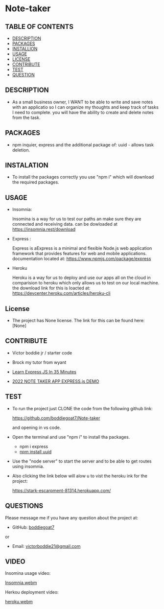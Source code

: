# Note-taker


## TABLE OF CONTENTS
  - [DESCRIPTION](#description)
  - [PACKAGES](#packages)
  - [INSTALLION](#installation)
  - [USAGE](#usage)
  - [LICENSE](#license)
  - [CONTRIBUTE](#contribute)
  - [TEST](#test)
  - [QUESTION](#questions)

## DESCRIPTION
        
- As a small business owner, I WANT to be able to write and save notes with an applicatio so I can organize my thoughts and keep track of tasks I need to complete. you will have the ability to create and delete notes from the task.

## PACKAGES

- npm inquier, express and the additional package of:
    uuid - allows task deletion.

## INSTALATION
      
- To install the packages correctly you use "npm i" which will download the required packages.

## USAGE

- Insomnia:
    
    Insomina is a way for us to test our paths an make sure they are connected and receiving data. can be dowloaded at https://insomnia.rest/download

- Express :

    Express is aExpress is a minimal and flexible Node.js web application framework that provides features for web and mobile applications. documentation located at: https://www.npmjs.com/package/express

- Heroku 

    Heroku is a way for us to deploy and use our apps all on the cloud in comparision to heroku which only allows us to test on our local machine. the download link for this is loacted at: https://devcenter.heroku.com/articles/heroku-cli


## License

- The project has None license. The link for this can be found here: [None]

## CONTRIBUTE

- Victor boddie jr / starter code

- Brock my tutor from wyant

- [Learn Express JS In 35 Minutes](https://www.youtube.com/watch?v=SccSCuHhOw0)

- [2022 NOTE TAKER APP EXPRESS.js DEMO](https://www.youtube.com/watch?v=BSVWmsGU4Dc)

## TEST
      
- To run the project just CLONE the code from the following github link:

    https://github.com/boddiegoat7/Note-taker

    and opening in vs code. 
 
 - Open the terminal and use "npm i" to install tha packages. 
      - npm i express
      - [npm install uuid](https://www.npmjs.com/package/uuid)
    
 - Use the "node server" to start the server and to be able to get routes using insomnia.

 - Also clicking the link below will alow u to vist the heroku ink for the project:

    https://stark-escarpment-81314.herokuapp.com/

## QUESTIONS

Please message me if you have any question about the project at:

- GitHub: [boddiegoat7](https://github.com/boddiegoat7)
        
or

- Email: [victorboddie21@gmail.com](mailto:victorboddie21@gmail.com})
        
## VIDEO

Insomina usage video:

[Insomnia.webm](https://user-images.githubusercontent.com/107088058/198421814-27929a32-635c-44c8-ab3c-7674edd7c0de.webm)



Herkou deployment video:

[heroku.webm](https://user-images.githubusercontent.com/107088058/198422355-334e0377-cd25-429f-8c14-79d6129cc854.webm)


